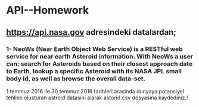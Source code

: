 # API--Homework

## https://api.nasa.gov adresindeki datalardan;

### 1- NeoWs (Near Earth Object Web Service) is a RESTful web service for near earth Asteroid information. With NeoWs a user can: search for Asteroids based on their closest approach date to Earth, lookup a specific Asteroid with its NASA JPL small body id, as well as browse the overall data-set.
1 temmuz 2016 ile 30 temmuz 2016 tarihleri arasinda dunyaya potansiyel tehlike olusturan astroid datasini alarak astorid.csv dosyasina kaydediniz.!
